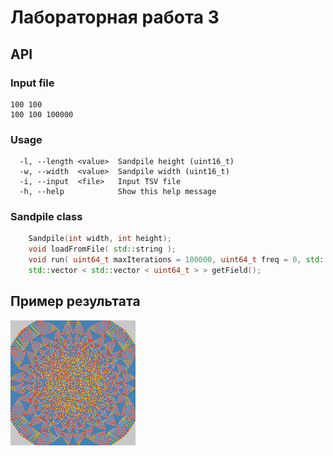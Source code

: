 # Лабораторная работа 3

## API

### Input file
```
100	100
100	100	100000
```

### Usage
```
  -l, --length <value>  Sandpile height (uint16_t)
  -w, --width  <value>  Sandpile width (uint16_t)
  -i, --input  <file>   Input TSV file
  -h, --help            Show this help message
```

### Sandpile class
```cpp
    Sandpile(int width, int height);
    void loadFromFile( std::string );
    void run( uint64_t maxIterations = 100000, uint64_t freq = 0, std::string inputFilename = "" );
    std::vector < std::vector < uint64_t > > getField();
```

## Пример результата
![Пример результата симуляции](example.bmp)
